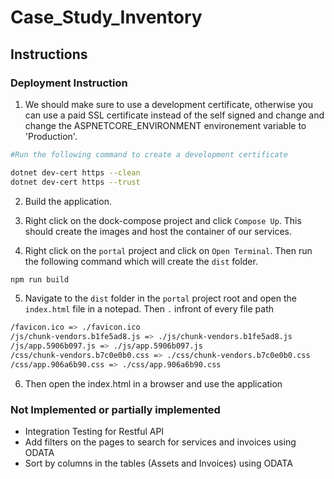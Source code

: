 # Case_Study_Inventory

## Instructions

### Deployment Instruction

1. We should make sure to use a development certificate,
otherwise you can use a paid SSL certificate instead of the self signed and change and change the ASPNETCORE_ENVIRONMENT environement variable to 'Production'.

```bash
#Run the following command to create a development certificate

dotnet dev-cert https --clean
dotnet dev-cert https --trust
```

2. Build the application.

3. Right click on the dock-compose project and click `Compose Up`. This should create the images and host the container of our services.

4. Right click on the `portal` project and click on `Open Terminal`. Then run the following command which will create the `dist` folder.

```bash
npm run build
```

5. Navigate to the `dist` folder in the `portal` project root and open the `index.html` file in a notepad. Then `.` infront of every file path

```bash
/favicon.ico => ./favicon.ico
/js/chunk-vendors.b1fe5ad8.js => ./js/chunk-vendors.b1fe5ad8.js
/js/app.5906b097.js => ./js/app.5906b097.js
/css/chunk-vendors.b7c0e0b0.css => ./css/chunk-vendors.b7c0e0b0.css
/css/app.906a6b90.css => ./css/app.906a6b90.css
```

6. Then open the index.html in a browser and use the application

### Not Implemented or partially implemented

- Integration Testing for Restful API
- Add filters on the pages to search for services and invoices using ODATA
- Sort by columns in the tables (Assets and Invoices) using ODATA